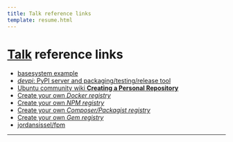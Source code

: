 ```yaml
---
title: Talk reference links
template: resume.html
---
```


# [Talk](index.html) reference links

* [basesystem example][basesystem-example]
* [*devpi*: PyPI server and packaging/testing/release tool][devpi]
* [Ubuntu community wiki **Creating a Personal Repository**][own-apt-repo]
* [Create your own *Docker registry*][docker-registry]
* [Create your own *NPM registry*][npm-registry]
* [Create your own *Composer/Packagist registry*][composer-registry]
* [Create your own *Gem registry*][ruby-registry]
* [jordansissel/fpm][fpm-repo]


----


  [basesystem-example]: https://github.com/renoirb/salt-basesystem "Renoir’s basesystem which also acts as a local workbench"
  [devpi]: http://doc.devpi.net/latest/quickstart-pypimirror.html "devpi, an utility to make your own mirror"
  [renoirb]: http://renoirb.com/#is
  [own-apt-repo]: https://help.ubuntu.com/community/Repositories/Personal "Debian reference document on how to make your own APT repository"
  [docker-registry]: https://github.com/docker/distribution
  [npm-registry]: https://github.com/mixu/npm_lazy
  [composer-registry]: https://github.com/composer/satis
  [ruby-registry]: http://guides.rubygems.org/run-your-own-gem-server/ "RoR registry. Warning, i’m unsure if there’s something more complete than this one"
  [fpm-repo]: https://github.com/jordansissel/fpm
